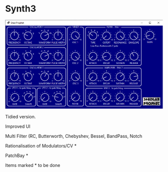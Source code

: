 # Synth3


![Synth Screengrab](https://raw.githubusercontent.com/BertyBasset/Synth3/master/UI/SP1.png?token=GHSAT0AAAAAABXY3WEFPLY5FSRR34KKEQGSY2FXZIA)

Tidied version.

Improved UI

Multi Filter (RC, Butterworth, Chebyshev, Bessel, BandPass, Notch

Rationalisation of Modulators/CV *

PatchBay *



Items marked * to be done

